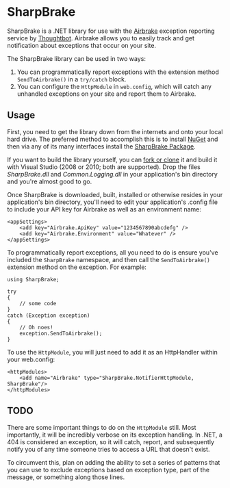 # SharpBrake
SharpBrake is a .NET library for use with the [Airbrake](http://www.airbrakeapp.com/) exception reporting service by [Thoughtbot](http://www.thoughtbot.com/).  Airbrake allows you to easily track and get notification about exceptions that occur on your site.

The SharpBrake library can be used in two ways:

1. You can programmatically report exceptions with the extension method `SendToAirbrake()` in a `try/catch` block.
2. You can configure the `HttpModule` in `web.config`, which will catch any unhandled exceptions on your site and report them to Airbrake.

## Usage
First, you need to get the library down from the internets and onto your local hard drive. The preferred method to accomplish this is to install [NuGet](http://nuget.org/) and then via any of its many interfaces install the [SharpBrake Package](http://nuget.org/packages/SharpBrake).

If you want to build the library yourself, you can [fork or clone](http://help.github.com/fork-a-repo/) it and build it with Visual Studio (2008 or 2010; both are supported). Drop the files *SharpBrake.dll* and *Common.Logging.dll* in your application's bin directory and you're almost good to go.

Once SharpBrake is downloaded, built, installed or otherwise resides in your application's bin directory, you'll need to edit your application's .config file to include your API key for Airbrake as well as an environment name:

	<appSettings>
		<add key="Airbrake.ApiKey" value="1234567890abcdefg" />
		<add key="Airbrake.Environment" value="Whatever" />
	</appSettings>

To programmatically report exceptions, all you need to do is ensure you've included the `SharpBrake` namespace, and then call the `SendToAirbrake()` extension method on the exception.  For example:

	using SharpBrake;

	try
	{
		// some code
	}
	catch (Exception exception)
	{
		// Oh noes!
		exception.SendToAirbrake();
	}

To use the `HttpModule`, you will just need to add it as an HttpHandler within your web.config:

	<httpModules>
		<add name="Airbrake" type="SharpBrake.NotifierHttpModule, SharpBrake"/>
	</httpModules>

    
## TODO
There are some important things to do on the `HttpModule` still.  Most importantly, it will be incredibly verbose on its exception handling.  In .NET, a 404 is considered an exception, so it will catch, report, and subsequently notify you of any time someone tries to access a URL that doesn't exist.

To circumvent this, plan on adding the ability to set a series of patterns that you can use to exclude exceptions based on exception type, part of the message, or something along those lines.